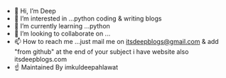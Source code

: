 - 👋 Hi, I’m Deep
- 👀 I’m interested in ...python coding & writing blogs
- 🌱 I’m currently learning ...python
- 💞️ I’m looking to collaborate on ...
- 📫 How to reach me ...just mail me on itsdeepblogs@gmail.com & add "from github" at the end of your subject
i have website also itsdeepblogs.com
- ☝ Maintained By imkuldeepahlawat
<!---
itsdeepblogs/itsdeepblogs is a ✨ special ✨ repository because its `README.md` (this file) appears on your GitHub profile.
You can click the Preview link to take a look at your changes.
--->
